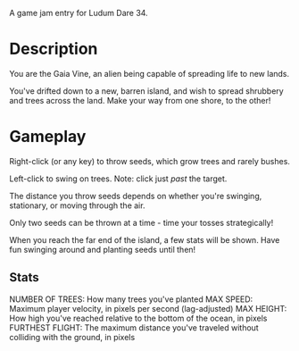 A game jam entry for Ludum Dare 34.

# Description

You are the Gaia Vine, an alien being capable of spreading life to new lands.

You've drifted down to a new, barren island, and wish to spread shrubbery and trees across the land. Make your way from one shore, to the other!

# Gameplay

Right-click (or any key) to throw seeds, which grow trees and rarely bushes.

Left-click to swing on trees. Note: click just _past_ the target.

The distance you throw seeds depends on whether you're swinging, stationary, or moving through the air.

Only two seeds can be thrown at a time - time your tosses strategically!

When you reach the far end of the island, a few stats will be shown. Have fun swinging around and planting seeds until then!

## Stats

NUMBER OF TREES: How many trees you've planted
MAX SPEED: Maximum player velocity, in pixels per second (lag-adjusted)
MAX HEIGHT: How high you've reached relative to the bottom of the ocean, in pixels
FURTHEST FLIGHT: The maximum distance you've traveled without colliding with the ground, in pixels
